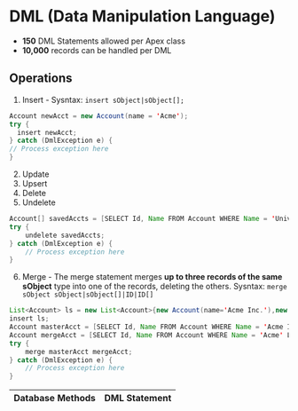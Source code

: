 # DML (Data Manipulation Language)

- **150** DML Statements allowed per Apex class
- **10,000** records can be handled per DML

## Operations

1. Insert - Sysntax: ```insert sObject|sObject[]; ```

  ``` java
  Account newAcct = new Account(name = 'Acme');
  try {
    insert newAcct;
  } catch (DmlException e) {
  // Process exception here
  }
  ```

2. Update
3. Upsert
4. Delete
5. Undelete

  ``` java
  Account[] savedAccts = [SELECT Id, Name FROM Account WHERE Name = 'Universal Containers' ALL ROWS]; 
  try {
      undelete savedAccts;
  } catch (DmlException e) {
      // Process exception here
  }
  ```

6. Merge - The merge statement merges **up to three records of the same sObject** type into one of the records, deleting the others.
  Sysntax: ```merge sObject sObject|sObject[]|ID|ID[]```

  ``` java
  List<Account> ls = new List<Account>{new Account(name='Acme Inc.'),new Account(name='Acme')};
  insert ls;
  Account masterAcct = [SELECT Id, Name FROM Account WHERE Name = 'Acme Inc.' LIMIT 1];
  Account mergeAcct = [SELECT Id, Name FROM Account WHERE Name = 'Acme' LIMIT 1];
  try {
      merge masterAcct mergeAcct;
  } catch (DmlException e) {
      // Process exception here
  }
```

| Database Methods | DML Statement |
|------------------|---------------|
